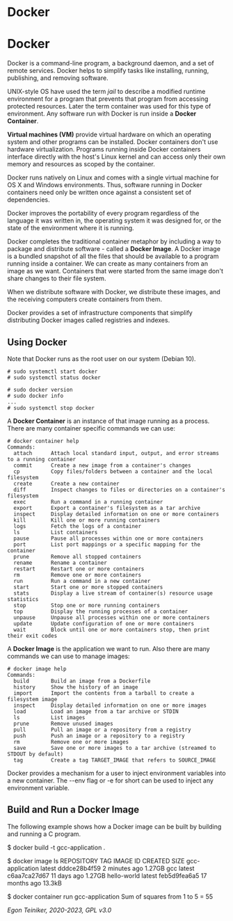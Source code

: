# Docker

# Docker 

Docker is a command-line program, a background daemon, and a set of remote services.
Docker helps to simplify tasks like installing, running, publishing, and removing software.

UNIX-style OS have used the term *jail* to describe a modified runtime environment for a program that prevents that 
program from accessing protected resources. Later the term container was used for this type of environment.
Any software run with Docker is run inside a **Docker Container**.

**Virtual machines (VM)** provide virtual hardware on which an operating system and other programs can be installed.
Docker containers don't use hardware virtualization. Programs running inside Docker containers interface directly with 
the host's Linux kernel and can access only their own memory and resources as scoped by the container.

Docker runs natively on Linux and comes with a single virtual machine for OS X and Windows environments. 
Thus, software running in Docker containers need only be written once against a consistent set of dependencies.

Docker improves the portability of every program regardless of the language it was written in, the operating system it 
was designed for, or the state of the environment where it is running.

Docker completes the traditional container metaphor by including a way to package and distribute software - called a 
**Docker Image**.
A Docker image is a bundled snapshot of all the files that should be available to a program running inside a container.
We can create as many containers from an image as we want.
Containers that were started from the same image don't share changes to their file system.

When we distribute software with Docker, we distribute these images, and the receiving computers create containers from them.

Docker provides a set of infrastructure components that simplify distributing Docker images called registries and indexes.

## Using Docker

Note that Docker runs as the root user on our system (Debian 10).
```
# sudo systemctl start docker
# sudo systemctl status docker

# sudo docker version
# sudo docker info
...
# sudo systemctl stop docker
```

A **Docker Container** is an instance of that image running as a process.
There are many container specific commands we can use:

```
# docker container help
Commands:
  attach      Attach local standard input, output, and error streams to a running container
  commit      Create a new image from a container's changes
  cp          Copy files/folders between a container and the local filesystem
  create      Create a new container
  diff        Inspect changes to files or directories on a container's filesystem
  exec        Run a command in a running container
  export      Export a container's filesystem as a tar archive
  inspect     Display detailed information on one or more containers
  kill        Kill one or more running containers
  logs        Fetch the logs of a container
  ls          List containers
  pause       Pause all processes within one or more containers
  port        List port mappings or a specific mapping for the container
  prune       Remove all stopped containers
  rename      Rename a container
  restart     Restart one or more containers
  rm          Remove one or more containers
  run         Run a command in a new container
  start       Start one or more stopped containers
  stats       Display a live stream of container(s) resource usage statistics
  stop        Stop one or more running containers
  top         Display the running processes of a container
  unpause     Unpause all processes within one or more containers
  update      Update configuration of one or more containers
  wait        Block until one or more containers stop, then print their exit codes
```

A **Docker Image** is the application we want to run. 
Also there are many commands we can use to manage images:

```
# docker image help
Commands:
  build       Build an image from a Dockerfile
  history     Show the history of an image
  import      Import the contents from a tarball to create a filesystem image
  inspect     Display detailed information on one or more images
  load        Load an image from a tar archive or STDIN
  ls          List images
  prune       Remove unused images
  pull        Pull an image or a repository from a registry
  push        Push an image or a repository to a registry
  rm          Remove one or more images
  save        Save one or more images to a tar archive (streamed to STDOUT by default)
  tag         Create a tag TARGET_IMAGE that refers to SOURCE_IMAGE
```

Docker provides a mechanism for a user to inject environment variables into a new container.
The --env flag or -e for short can be used to inject any environment variable.

## Build and Run a Docker Image 

The following example shows how a Docker image can be built by building and running a C program.

$ docker build -t gcc-application .

$ docker image ls
REPOSITORY        TAG       IMAGE ID       CREATED         SIZE
gcc-application   latest    dddce28b4f59   2 minutes ago   1.27GB
gcc               latest    c6aa7ca27d67   11 days ago     1.27GB
hello-world       latest    feb5d9fea6a5   17 months ago   13.3kB

$ docker container run gcc-application
Sum of squares from 1 to 5 = 55

*Egon Teiniker, 2020-2023, GPL v3.0*